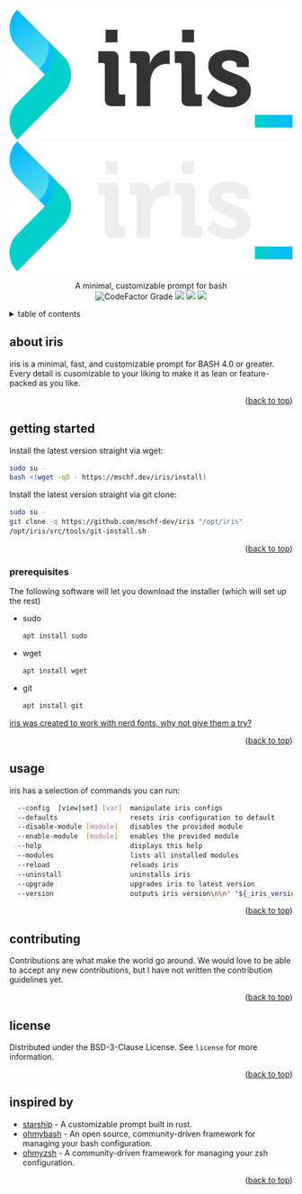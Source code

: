 <div id="top"></div>
<!-- header -->
<br />
<div align="center">
<p align="center">
  <a href="https://github.com/mschf-dev/iris/#gh-light-mode-only">
    <img src="/docs/img/logo_light.png"/>
  </a>
  <a href="https://github.com/mschf-dev/iris/#gh-dark-mode-only">
    <img src="/docs/img/logo_dark.png"/>
  </a>
</p>


  <p align="center">
A minimal, customizable prompt for bash
    <br />
    <img alt="CodeFactor Grade" src="https://img.shields.io/codefactor/grade/github/mschf-dev/iris?style=for-the-badge">
    <img src="https://iris.mschf.dev:/github/license/mschf-dev/iris?style=for-the-badge">
    <img src="https://iris.mschf.dev:/github/stars/mschf-dev/iris?style=for-the-badge">
    <img src="https://iris.mschf.dev:/github/languages/code-size/mschf-dev/iris?style=for-the-badge">
    <br />
    
  </p>
</div>

<!-- table of contents --> 
<details>
  <summary>table of contents</summary>
  <ol>
    <li><a href="#about-iris">about iris</a></li>
    <li>
      <a href="#getting-started">getting started</a>
      <ul>
        <li><a href="#prerequisites">prerequisites</a></li>
      </ul>
    </li>
    <li><a href="#usage">usage</a></li>
    <li><a href="#contributing">contributing</a></li>
    <li><a href="#license">license</a></li>
    <li><a href="#inspired-by">inspired by</a></li>
  </ol>
</details>

<!-- about -->
## about iris

iris is a minimal, fast, and customizable prompt for BASH 4.0 or greater. Every detail is cusomizable to your liking to make it as lean or feature-packed as you like.
<p align="right">(<a href="#top">back to top</a>)</p>

<!-- getting started -->
## getting started

Install the latest version straight via wget:
```bash
sudo su -
bash <(wget -qO - https://mschf.dev/iris/install)
```
Install the latest version straight via git clone:
```bash
sudo su -
git clone -q https://github.com/mschf-dev/iris "/opt/iris"
/opt/iris/src/tools/git-install.sh
```

<p align="right">(<a href="#top">back to top</a>)</p>

### prerequisites

The following software will let you download the installer (which will set up the rest)
* sudo
  ```bash
  apt install sudo
  ```
* wget
  ```bash
  apt install wget
  ```
* git
  ```bash
  apt install git
  ```

[iris was created to work with nerd fonts, why not give them a try?](https://www.nerdfonts.com/#home)

  <p align="right">(<a href="#top">back to top</a>)</p>

<!-- usage -->
## usage

iris has a selection of commands you can run:
```bash
  --config  [view|set] [var]  manipulate iris configs
  --defaults                  resets iris configuration to default
  --disable-module [module]   disables the provided module
  --enable-module  [module]   enables the provided module
  --help                      displays this help
  --modules                   lists all installed modules
  --reload                    reloads iris
  --uninstall                 uninstalls iris
  --upgrade                   upgrades iris to latest version
  --version                   outputs iris version\n\n" "${_iris_version}"
```

<p align="right">(<a href="#top">back to top</a>)</p>



<!-- CONTRIBUTING -->
## contributing

Contributions are what make the world go around. We would love to be able to accept any new contributions, but I have not written the contribution guidelines yet.

<p align="right">(<a href="#top">back to top</a>)</p>



<!-- LICENSE -->
## license

Distributed under the  BSD-3-Clause License. See `license` for more information.

<p align="right">(<a href="#top">back to top</a>)</p>

<!-- INSPIRED -->
## inspired by

* [starship](https://github.com/starship/starship) - A customizable prompt built in rust.
* [ohmybash](https://github.com/ohmybash/oh-my-bash) - An open source, community-driven framework for managing your bash configuration.
* [ohmyzsh](https://github.com/ohmyzsh/ohmyzsh) - A community-driven framework for managing your zsh configuration.

<p align="right">(<a href="#top">back to top</a>)</p>
